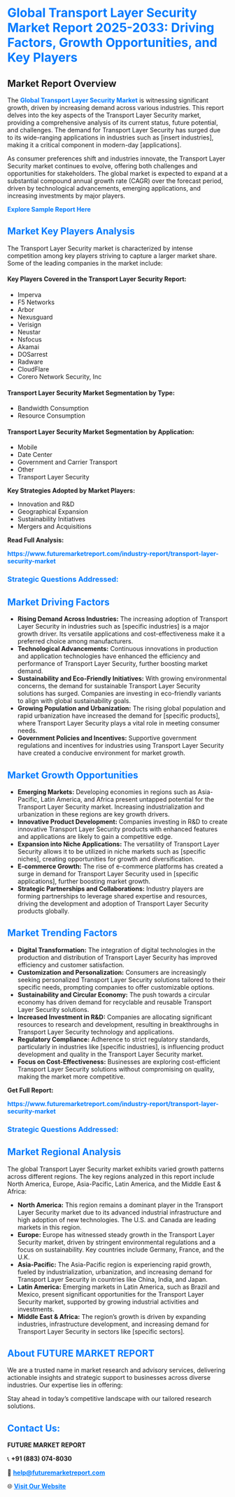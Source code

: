<h1 style="color: #007BFF;">Global Transport Layer Security Market Report 2025-2033: Driving Factors, Growth Opportunities, and Key Players</h1>

<section id="overview">
<h2>Market Report Overview</h2>
<p>The <a href="https://www.futuremarketreport.com/industry-report/transport-layer-security-market" style="color: #007BFF; text-decoration: none;"><strong>Global Transport Layer Security Market</strong></a> is witnessing significant growth, driven by increasing demand across various industries. This report delves into the key aspects of the Transport Layer Security market, providing a comprehensive analysis of its current status, future potential, and challenges. The demand for Transport Layer Security has surged due to its wide-ranging applications in industries such as [insert industries], making it a critical component in modern-day [applications].</p>
<p>As consumer preferences shift and industries innovate, the Transport Layer Security market continues to evolve, offering both challenges and opportunities for stakeholders. The global market is expected to expand at a substantial compound annual growth rate (CAGR) over the forecast period, driven by technological advancements, emerging applications, and increasing investments by major players.</p>
</section>

<section id="overview">
<p><a href="https://www.futuremarketreport.com/request-sample/reportId=112195" style="color: #007BFF; text-decoration: none;"><strong>Explore Sample Report Here</strong></a></p>
</section>

<section id="key-players">
<h2 style="color: #007BFF;">Market Key Players Analysis</h2>
<p>The Transport Layer Security market is characterized by intense competition among key players striving to capture a larger market share. Some of the leading companies in the market include:</p>
<h4>Key Players Covered in the Transport Layer Security Report:</h4>
<ul><li>Imperva</li><li>F5 Networks</li><li>Arbor</li><li>Nexusguard</li><li>Verisign</li><li>Neustar</li><li>Nsfocus</li><li>Akamai</li><li>DOSarrest</li><li>Radware</li><li>CloudFlare</li><li>Corero Network Security, Inc</li></ul>
<h4>Transport Layer Security Market Segmentation by Type:</h4>
<ul><li>Bandwidth Consumption</li><li>Resource Consumption</li></ul>

<h4>Transport Layer Security Market Segmentation by Application:</h4>
<ul><li>Mobile</li><li>Date Center</li><li>Government and Carrier Transport</li><li>Other</li><li>Transport Layer Security</li></ul>
<p><strong>Key Strategies Adopted by Market Players:</strong></p>
<ul>
<li>Innovation and R&D</li>
<li>Geographical Expansion</li>
<li>Sustainability Initiatives</li>
<li>Mergers and Acquisitions</li>
</ul>
</section>

<section>
<p><strong>Read Full Analysis: </strong></p><a href="https://www.futuremarketreport.com/industry-report/transport-layer-security-market" style="color: #007BFF; text-decoration: none;"><strong>https://www.futuremarketreport.com/industry-report/transport-layer-security-market</strong></a>
<h3 style="color: #007BFF;">Strategic Questions Addressed:</h3>
</section>

<section id="driving-factors">
<h2 style="color: #007BFF;">Market Driving Factors</h2>
<ul>
<li><strong>Rising Demand Across Industries:</strong> The increasing adoption of Transport Layer Security in industries such as [specific industries] is a major growth driver. Its versatile applications and cost-effectiveness make it a preferred choice among manufacturers.</li>
<li><strong>Technological Advancements:</strong> Continuous innovations in production and application technologies have enhanced the efficiency and performance of Transport Layer Security, further boosting market demand.</li>
<li><strong>Sustainability and Eco-Friendly Initiatives:</strong> With growing environmental concerns, the demand for sustainable Transport Layer Security solutions has surged. Companies are investing in eco-friendly variants to align with global sustainability goals.</li>
<li><strong>Growing Population and Urbanization:</strong> The rising global population and rapid urbanization have increased the demand for [specific products], where Transport Layer Security plays a vital role in meeting consumer needs.</li>
<li><strong>Government Policies and Incentives:</strong> Supportive government regulations and incentives for industries using Transport Layer Security have created a conducive environment for market growth.</li>
</ul>
</section>

<section id="growth-opportunities">
<h2 style="color: #007BFF;">Market Growth Opportunities</h2>
<ul>
<li><strong>Emerging Markets:</strong> Developing economies in regions such as Asia-Pacific, Latin America, and Africa present untapped potential for the Transport Layer Security market. Increasing industrialization and urbanization in these regions are key growth drivers.</li>
<li><strong>Innovative Product Development:</strong> Companies investing in R&D to create innovative Transport Layer Security products with enhanced features and applications are likely to gain a competitive edge.</li>
<li><strong>Expansion into Niche Applications:</strong> The versatility of Transport Layer Security allows it to be utilized in niche markets such as [specific niches], creating opportunities for growth and diversification.</li>
<li><strong>E-commerce Growth:</strong> The rise of e-commerce platforms has created a surge in demand for Transport Layer Security used in [specific applications], further boosting market growth.</li>
<li><strong>Strategic Partnerships and Collaborations:</strong> Industry players are forming partnerships to leverage shared expertise and resources, driving the development and adoption of Transport Layer Security products globally.</li>
</ul>
</section>

<section id="trending-factors">
<h2 style="color: #007BFF;">Market Trending Factors</h2>
<ul>
<li><strong>Digital Transformation:</strong> The integration of digital technologies in the production and distribution of Transport Layer Security has improved efficiency and customer satisfaction.</li>
<li><strong>Customization and Personalization:</strong> Consumers are increasingly seeking personalized Transport Layer Security solutions tailored to their specific needs, prompting companies to offer customizable options.</li>
<li><strong>Sustainability and Circular Economy:</strong> The push towards a circular economy has driven demand for recyclable and reusable Transport Layer Security solutions.</li>
<li><strong>Increased Investment in R&D:</strong> Companies are allocating significant resources to research and development, resulting in breakthroughs in Transport Layer Security technology and applications.</li>
<li><strong>Regulatory Compliance:</strong> Adherence to strict regulatory standards, particularly in industries like [specific industries], is influencing product development and quality in the Transport Layer Security market.</li>
<li><strong>Focus on Cost-Effectiveness:</strong> Businesses are exploring cost-efficient Transport Layer Security solutions without compromising on quality, making the market more competitive.</li>
</ul>
</section>

<section>
<p><strong>Get Full Report: </strong></p><a href="https://www.futuremarketreport.com/industry-report/transport-layer-security-market" style="color: #007BFF; text-decoration: none;"><strong>https://www.futuremarketreport.com/industry-report/transport-layer-security-market</strong></a>
<h3 style="color: #007BFF;">Strategic Questions Addressed:</h3>
</section>


<section id="regional-analysis">
<h2 style="color: #007BFF;">Market Regional Analysis</h2>
<p>The global Transport Layer Security market exhibits varied growth patterns across different regions. The key regions analyzed in this report include North America, Europe, Asia-Pacific, Latin America, and the Middle East & Africa:</p>
<ul>
<li><strong>North America:</strong> This region remains a dominant player in the Transport Layer Security market due to its advanced industrial infrastructure and high adoption of new technologies. The U.S. and Canada are leading markets in this region.</li>
<li><strong>Europe:</strong> Europe has witnessed steady growth in the Transport Layer Security market, driven by stringent environmental regulations and a focus on sustainability. Key countries include Germany, France, and the U.K.</li>
<li><strong>Asia-Pacific:</strong> The Asia-Pacific region is experiencing rapid growth, fueled by industrialization, urbanization, and increasing demand for Transport Layer Security in countries like China, India, and Japan.</li>
<li><strong>Latin America:</strong> Emerging markets in Latin America, such as Brazil and Mexico, present significant opportunities for the Transport Layer Security market, supported by growing industrial activities and investments.</li>
<li><strong>Middle East & Africa:</strong> The region’s growth is driven by expanding industries, infrastructure development, and increasing demand for Transport Layer Security in sectors like [specific sectors].</li>
</ul>
</section>

<footer>
<h2 style="color: #007BFF;">About FUTURE MARKET REPORT</h2>
<p>We are a trusted name in market research and advisory services, delivering actionable insights and strategic support to businesses across diverse industries. Our expertise lies in offering:</p>

<p>Stay ahead in today’s competitive landscape with our tailored research solutions.</p>

<h2 style="color: #007BFF;">Contact Us:</h2>
<p><strong>FUTURE MARKET REPORT</strong></p>
<p>📞 <strong>+91 (883) 074-8030</strong></p>
<p>📧 <strong><a href="mailto:help@futuremarketreport.com" style="color: #007BFF;">help@futuremarketreport.com</a></strong></p>
<p>🌐 <strong><a href="https://www.futuremarketreport.com/" style="color: #007BFF;">Visit Our Website</a></strong></p>
</footer>